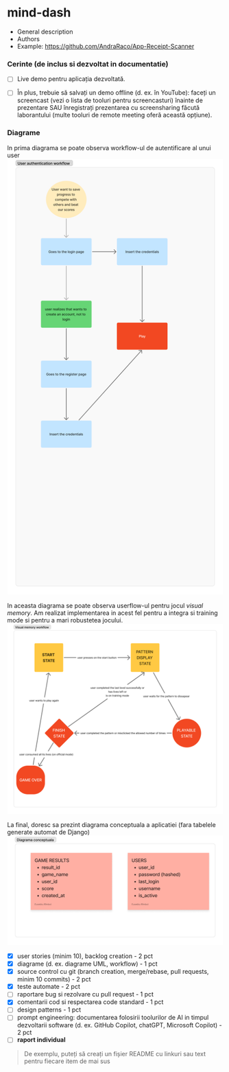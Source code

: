 # mind-dash
- General description
- Authors
- Example: https://github.com/AndraRaco/App-Receipt-Scanner


### Cerinte (de inclus si dezvoltat in documentatie)
- [ ] Live demo pentru aplicația dezvoltată.
- [ ] În plus, trebuie să salvați un demo offline (d. ex. în YouTube): faceți un screencast (vezi o lista de tooluri pentru screencasturi) înainte de prezentare SAU înregistrați prezentarea cu screensharing făcută laborantului (multe tooluri de remote meeting oferă această opțiune).


### Diagrame
In prima diagrama se poate observa workflow-ul de autentificare al unui user
![](./images/auth_workflow.png)

In aceasta diagrama se poate observa userflow-ul pentru jocul *visual memory*. Am realizat implementarea in acest fel pentru a integra si training mode si pentru a mari robustetea jocului.
![](./images/visual_memory_workflow.png)

La final, doresc sa prezint diagrama conceptuala a aplicatiei (fara tabelele generate automat de Django)
![](./images/database_diagram.png)

- [x] user stories (minim 10), backlog creation - 2 pct
- [x] diagrame (d. ex. diagrame UML, workflow) - 1 pct
- [x] source control cu git (branch creation, merge/rebase, pull requests, minim 10 commits) - 2 pct
- [x] teste automate - 2 pct
- [ ] raportare bug si rezolvare cu pull request - 1 pct
- [x] comentarii cod si respectarea code standard - 1 pct
- [ ] design patterns - 1 pct
- [ ] prompt engineering: documentarea folosirii toolurilor de AI in timpul dezvoltarii software (d. ex. GitHub Copilot, chatGPT, Microsoft Copilot) - 2 pct
- [ ] **raport individual**

> De exemplu, puteți să creați un fișier README cu linkuri sau text pentru fiecare item de mai sus